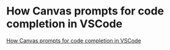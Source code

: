 # How Canvas prompts for code completion in VSCode
[How Canvas prompts for code completion in VSCode](https://aiwithcloud.com/2022/09/15/how_canvas_prompts_for_code_completion_in_vscode/)
